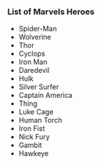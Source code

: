 
### List of Marvels Heroes

* Spider-Man 
* Wolverine 
* Thor 
* Cyclops 
* Iron Man 
* Daredevil 
* Hulk  
* Silver Surfer 
* Captain America 
* Thing
* Luke Cage 
* Human Torch 
* Iron Fist 
* Nick Fury 
* Gambit 
* Hawkeye